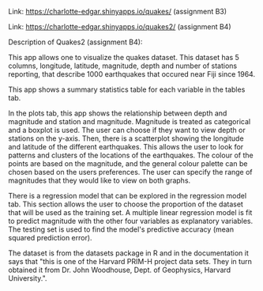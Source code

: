 Link: https://charlotte-edgar.shinyapps.io/quakes/ (assignment B3)

Link: https://charlotte-edgar.shinyapps.io/quakes2/ (assignment B4)

Description of Quakes2 (assignment B4):

This app allows one to visualize the quakes dataset. This dataset has 5 columns, longitude, latitude, magnitude, depth and number of stations reporting, that describe 1000 earthquakes that occured near Fiji since 1964. 

This app shows a summary statistics table for each variable in the tables tab. 

In the plots tab, this app shows the relationship between depth and magnitude and station and magnitude. Magnitude is treated as categorical and a boxplot is used. The user can choose if they want to view depth or stations on the y-axis. Then, there is a scatterplot showing the longitude and latitude of the different earthquakes. This allows the user to look for patterns and clusters of the locations of the earthquakes. The colour of the points are based on the magnitude, and the general colour palette can be chosen based on the users preferences. The user can specify the range of magnitudes that they would like to view on both graphs.

There is a regression model that can be explored in the regression model tab. This section allows the user to choose the proportion of the dataset that will be used as the training set. A multiple linear regression model is fit to predict magnitude with the other four variables as explanatory variables. The testing set is used to find the model's predictive accuracy (mean squared prediction error). 

The dataset is from the datasets package in R and in the documentation it says that "this is one of the Harvard PRIM-H project data sets. They in turn obtained it from Dr. John Woodhouse, Dept. of Geophysics, Harvard University.". 

